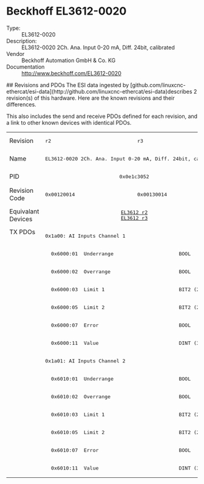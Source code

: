 #  Beckhoff EL3612-0020

<dl>
  <dt>Type:</dt><dd>EL3612-0020</dd>
  <dt>Description:</dt><dd>EL3612-0020 2Ch. Ana. Input 0-20 mA, Diff. 24bit, calibrated</dd>
  <dt>Vendor</dt><dd>Beckhoff Automation GmbH & Co. KG</dd>
  <dt>Documentation</dt><dd><a href="http://www.beckhoff.com/EL3612-0020">http://www.beckhoff.com/EL3612-0020</a></dd>
</dl>
## Revisions and PDOs
The ESI data ingested by [github.com/linuxcnc-ethercat/esi-data](http://github.com/linuxcnc-ethercat/esi-data)describes 2 revision(s) of this hardware.  Here are the known revisions and their differences.

This also includes the send and receive PDOs defined for each revision, and a link to other known devices with identical PDOs.

<table>
<tr >
<td class="first">Revision</td>
<td ><pre>r2</pre></td>
<td ><pre>r3</pre></td>
</tr>
<tr >
<td class="first">Name</td>
<td  colspan=2 align="center"><pre>EL3612-0020 2Ch. Ana. Input 0-20 mA, Diff. 24bit, calibrated</pre></td>
</tr>
<tr >
<td class="first">PID</td>
<td  colspan=2 align="center"><pre>0x0e1c3052</pre></td>
</tr>
<tr >
<td class="first">Revision Code</td>
<td ><pre>0x00120014</pre></td>
<td ><pre>0x00130014</pre></td>
</tr>
<tr >
<td class="first">Equivalant Devices</td>
<td  colspan=2 align="center"><pre><a href="EL3612">EL3612 r2</a><br/><a href="EL3612">EL3612 r3</a></pre></td>
</tr>
<tr class="txpdo pdosection">
<td class="first" rowspan=14 valign=top>TX PDOs</td>
<td colspan=2 align="left"><pre>0x1a00: AI Inputs Channel 1</pre></td>
<td></td>
</tr>
<tr class="txpdo">
<td  colspan=2 align="left"><pre>  0x6000:01  Underrange                      BOOL</pre></td>
</tr>
<tr class="txpdo">
<td  colspan=2 align="left"><pre>  0x6000:02  Overrange                       BOOL</pre></td>
</tr>
<tr class="txpdo">
<td  colspan=2 align="left"><pre>  0x6000:03  Limit 1                         BIT2 (2 bits)</pre></td>
</tr>
<tr class="txpdo">
<td  colspan=2 align="left"><pre>  0x6000:05  Limit 2                         BIT2 (2 bits)</pre></td>
</tr>
<tr class="txpdo">
<td  colspan=2 align="left"><pre>  0x6000:07  Error                           BOOL</pre></td>
</tr>
<tr class="txpdo">
<td  colspan=2 align="left"><pre>  0x6000:11  Value                           DINT (32 bits)</pre></td>
</tr>
<tr class="txpdo pdosection">
<td  colspan=2 align="left"><pre>0x1a01: AI Inputs Channel 2</pre></td>
</tr>
<tr class="txpdo">
<td  colspan=2 align="left"><pre>  0x6010:01  Underrange                      BOOL</pre></td>
</tr>
<tr class="txpdo">
<td  colspan=2 align="left"><pre>  0x6010:02  Overrange                       BOOL</pre></td>
</tr>
<tr class="txpdo">
<td  colspan=2 align="left"><pre>  0x6010:03  Limit 1                         BIT2 (2 bits)</pre></td>
</tr>
<tr class="txpdo">
<td  colspan=2 align="left"><pre>  0x6010:05  Limit 2                         BIT2 (2 bits)</pre></td>
</tr>
<tr class="txpdo">
<td  colspan=2 align="left"><pre>  0x6010:07  Error                           BOOL</pre></td>
</tr>
<tr class="txpdo">
<td  colspan=2 align="left"><pre>  0x6010:11  Value                           DINT (32 bits)</pre></td>
</tr>
</table>
